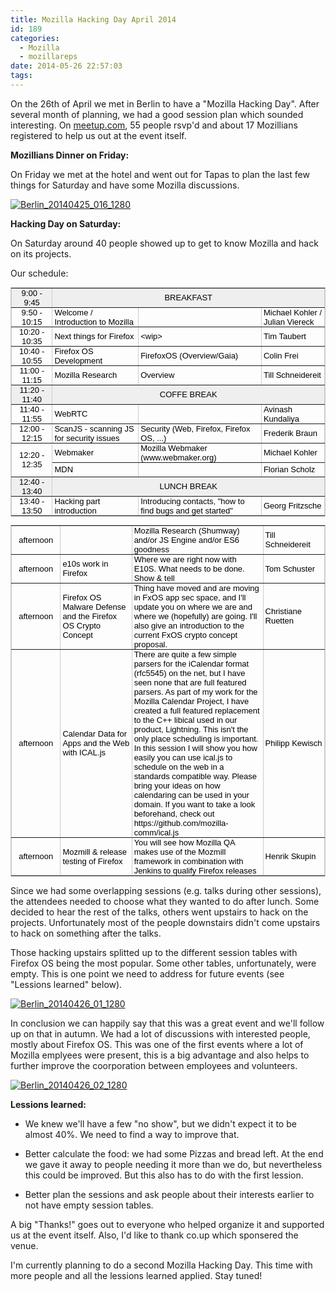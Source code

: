 ```yaml
---
title: Mozilla Hacking Day April 2014
id: 189
categories:
  - Mozilla
  - mozillareps
date: 2014-05-26 22:57:03
tags:
---
```


<div class="moz-text-html" lang="x-unicode">

On the 26th of April we met in Berlin to have a "Mozilla Hacking Day". After several month of planning, we had a good session plan which sounded interesting. On [meetup.com](http://meetup.com), 55 people rsvp'd and about 17 Mozillians registered to help us out at the event itself.

**Mozillians Dinner on Friday:**

On Friday we met at the hotel and went out for Tapas to plan the last few things for Saturday and have some Mozilla discussions.

[![Berlin_20140425_016_1280](http://www.michaelkohler.info/wp-content/uploads/2014/05/Berlin_20140425_016_1280.jpg)](http://www.michaelkohler.info/wp-content/uploads/2014/05/Berlin_20140425_016_1280.jpg)

**Hacking Day on Saturday:**

On Saturday around 40 people showed up to get to know Mozilla and hack on its projects.

Our schedule:

<table dir="ltr" style="table-layout: fixed; font-size: 13px; font-family: arial,sans,sans-serif; border-collapse: collapse; border: 1px solid #ccc;" border="1" cellspacing="0" cellpadding="0"><colgroup><col width="120" /><col width="252" /><col width="341" /><col width="147" /></colgroup>
<tbody>
<tr style="height: 23px;">
<td style="padding: 0px 3px 0px 3px; vertical-align: middle; background-color: #efefef; color: #000000; text-align: center; direction: ltr;">9:00 - 9:45</td>
<td style="padding: 0px 3px 0px 3px; vertical-align: middle; background-color: #efefef; color: #000000; text-align: center; direction: ltr;" colspan="3" rowspan="1">BREAKFAST</td>
</tr>
<tr style="height: 23px;">
<td style="padding: 0px 3px 0px 3px; vertical-align: middle; color: #000000; text-align: center; direction: ltr;">9:50 - 10:15</td>
<td style="padding: 0px 3px 0px 3px; vertical-align: middle; color: #000000; text-align: left; direction: ltr;">Welcome / Introduction to Mozilla</td>
<td style="padding: 0px 3px 0px 3px; vertical-align: middle;"></td>
<td style="padding: 0px 3px 0px 3px; vertical-align: middle; color: #000000; text-align: left; direction: ltr;">Michael Kohler / Julian Viereck</td>
</tr>
<tr style="height: 23px;">
<td style="padding: 0px 3px 0px 3px; vertical-align: middle; color: #000000; text-align: center; direction: ltr;">10:20 - 10:35</td>
<td style="padding: 0px 3px 0px 3px; vertical-align: middle; color: #000000; text-align: left; direction: ltr;">Next things for Firefox</td>
<td style="padding: 0px 3px 0px 3px; vertical-align: middle; color: #000000; text-align: left; direction: ltr;">&lt;wip&gt;</td>
<td style="padding: 0px 3px 0px 3px; vertical-align: middle; color: #000000; text-align: left; direction: ltr;">Tim Taubert</td>
</tr>
<tr style="height: 23px;">
<td style="padding: 0px 3px 0px 3px; vertical-align: middle; color: #000000; text-align: center; direction: ltr;">10:40 - 10:55</td>
<td style="padding: 0px 3px 0px 3px; vertical-align: middle; color: #000000; text-align: left; direction: ltr;">Firefox OS Development</td>
<td style="padding: 0px 3px 0px 3px; vertical-align: middle; color: #000000; text-align: left; direction: ltr;">FirefoxOS (Overview/Gaia)</td>
<td style="padding: 0px 3px 0px 3px; vertical-align: middle; color: #000000; text-align: left; direction: ltr;">Colin Frei</td>
</tr>
<tr style="height: 23px;">
<td style="padding: 0px 3px 0px 3px; vertical-align: middle; color: #000000; text-align: center; direction: ltr;">11:00 - 11:15</td>
<td style="padding: 0px 3px 0px 3px; vertical-align: middle; color: #000000; text-align: left; direction: ltr;">Mozilla Research</td>
<td style="padding: 0px 3px 0px 3px; vertical-align: middle; color: #000000; text-align: left; direction: ltr;">Overview</td>
<td style="padding: 0px 3px 0px 3px; vertical-align: middle; color: #000000; text-align: left; direction: ltr;">Till Schneidereit</td>
</tr>
<tr style="height: 23px;">
<td style="padding: 0px 3px 0px 3px; vertical-align: middle; background-color: #efefef; color: #000000; text-align: center; direction: ltr;">11:20 - 11:40</td>
<td style="padding: 0px 3px 0px 3px; vertical-align: middle; background-color: #efefef; color: #000000; text-align: center; direction: ltr;" colspan="3" rowspan="1">COFFE BREAK</td>
</tr>
<tr style="height: 23px;">
<td style="padding: 0px 3px 0px 3px; vertical-align: middle; color: #000000; text-align: center; direction: ltr;">11:40 - 11:55</td>
<td style="padding: 0px 3px 0px 3px; vertical-align: middle; color: #000000; text-align: left; direction: ltr;">WebRTC</td>
<td style="padding: 0px 3px 0px 3px; vertical-align: middle;"></td>
<td style="padding: 0px 3px 0px 3px; vertical-align: middle; color: #000000; text-align: left; direction: ltr;">Avinash Kundaliya</td>
</tr>
<tr style="height: 23px;">
<td style="padding: 0px 3px 0px 3px; vertical-align: middle; color: #000000; text-align: center; direction: ltr;">12:00 - 12:15</td>
<td style="padding: 0px 3px 0px 3px; vertical-align: middle; color: #000000; text-align: left; direction: ltr;">ScanJS - scanning JS for security issues</td>
<td style="padding: 0px 3px 0px 3px; vertical-align: middle; color: #000000; text-align: left; direction: ltr;">Security (Web, Firefox, Firefox OS, ...)</td>
<td style="padding: 0px 3px 0px 3px; vertical-align: middle; color: #000000; text-align: left; direction: ltr;">Frederik Braun</td>
</tr>
<tr style="height: 23px;">
<td style="padding: 0px 3px 0px 3px; vertical-align: middle; color: #000000; text-align: center; direction: ltr;" colspan="1" rowspan="2">
<div style="max-height: 45.5px;">12:20 - 12:35</div></td>
<td style="padding: 0px 3px 0px 3px; vertical-align: middle; color: #000000; text-align: left; direction: ltr;">Webmaker</td>
<td style="padding: 0px 3px 0px 3px; vertical-align: middle; color: #000000; text-align: left; direction: ltr;">Mozilla Webmaker (www.webmaker.org)</td>
<td style="padding: 0px 3px 0px 3px; vertical-align: middle; color: #000000; text-align: left; direction: ltr;">Michael Kohler</td>
</tr>
<tr style="height: 23px;">
<td style="padding: 0px 3px 0px 3px; vertical-align: middle; color: #000000; text-align: left; direction: ltr;">MDN</td>
<td style="padding: 0px 3px 0px 3px; vertical-align: middle;"></td>
<td style="padding: 0px 3px 0px 3px; vertical-align: middle; color: #000000; text-align: left; direction: ltr;">Florian Scholz</td>
</tr>
<tr style="height: 23px;">
<td style="padding: 0px 3px 0px 3px; vertical-align: middle; background-color: #efefef; color: #000000; text-align: center; direction: ltr;">12:40 - 13:40</td>
<td style="padding: 0px 3px 0px 3px; vertical-align: middle; background-color: #efefef; color: #000000; text-align: center; direction: ltr;" colspan="3" rowspan="1">LUNCH BREAK</td>
</tr>
<tr style="height: 23px;">
<td style="padding: 0px 3px 0px 3px; vertical-align: middle; color: #000000; text-align: center; direction: ltr;">13:40 - 13:50</td>
<td style="padding: 0px 3px 0px 3px; vertical-align: middle; color: #000000; text-align: left; direction: ltr;">Hacking part introduction</td>
<td style="padding: 0px 3px 0px 3px; vertical-align: middle; color: #000000; text-align: left; direction: ltr;">Introducing contacts, "how to find bugs and get started"</td>
<td style="padding: 0px 3px 0px 3px; vertical-align: middle; color: #000000; text-align: left; direction: ltr;">Georg Fritzsche</td>
</tr>
</tbody>
</table>
<table dir="ltr" style="table-layout: fixed; font-size: 13px; font-family: arial,sans,sans-serif; border-collapse: collapse; border: 1px solid #ccc;" border="1" cellspacing="0" cellpadding="0"><colgroup><col width="120" /><col width="252" /><col width="341" /><col width="147" /></colgroup>
<tbody>
<tr style="height: 17px;">
<td style="padding: 0px 3px 0px 3px; vertical-align: middle; color: #000000; text-align: center; direction: ltr;">afternoon</td>
<td style="padding: 0px 3px 0px 3px; vertical-align: middle;"></td>
<td style="padding: 0px 3px 0px 3px; vertical-align: bottom; color: #000000; text-align: left; direction: ltr;">Mozilla Research (Shumway) and/or JS Engine and/or ES6 goodness</td>
<td style="padding: 0px 3px 0px 3px; vertical-align: middle; color: #000000; text-align: left; direction: ltr;">Till Schneidereit</td>
</tr>
<tr style="height: 17px;">
<td style="padding: 0px 3px 0px 3px; vertical-align: middle; color: #000000; text-align: center; direction: ltr;">afternoon</td>
<td style="padding: 0px 3px 0px 3px; vertical-align: middle; color: #000000; text-align: left; direction: ltr;">e10s work in Firefox</td>
<td style="padding: 0px 3px 0px 3px; vertical-align: bottom; color: #000000; text-align: left; direction: ltr;">Where we are right now with E10S. What needs to be done. Show &amp; tell</td>
<td style="padding: 0px 3px 0px 3px; vertical-align: middle; color: #000000; text-align: left; direction: ltr;">Tom Schuster</td>
</tr>
<tr style="height: 17px;">
<td style="padding: 0px 3px 0px 3px; vertical-align: middle; color: #000000; text-align: center; direction: ltr;">afternoon</td>
<td style="padding: 0px 3px 0px 3px; vertical-align: middle; color: #000000; text-align: left; direction: ltr;">Firefox OS Malware Defense and the Firefox OS Crypto Concept</td>
<td style="padding: 0px 3px 0px 3px; vertical-align: top; color: #000000; text-align: left; direction: ltr;">Thing have moved and are moving in FxOS app sec space, and I'll update you on where we are and where we (hopefully) are going. I'll also give an introduction to the current FxOS crypto concept proposal.</td>
<td style="padding: 0px 3px 0px 3px; vertical-align: middle; color: #000000; text-align: left; direction: ltr;">Christiane Ruetten</td>
</tr>
<tr style="height: 17px;">
<td style="padding: 0px 3px 0px 3px; vertical-align: middle; color: #000000; text-align: center; direction: ltr;">afternoon</td>
<td style="padding: 0px 3px 0px 3px; vertical-align: middle; color: #000000; text-align: left; direction: ltr;">Calendar Data for Apps and the Web with ICAL.js</td>
<td style="padding: 0px 3px 0px 3px; vertical-align: bottom; color: #000000; text-align: left; direction: ltr;">There are quite a few simple parsers for the iCalendar format (rfc5545)
on the net, but I have seen none that are full featured parsers. As part of my work for the Mozilla Calendar Project, I have created a
full featured replacement to the C++ libical used in our product, Lightning. This isn't the only place scheduling is important. In this session I will show you how easily you can use ical.js to schedule on the web in a standards compatible way. Please bring your ideas on how calendaring can be used in your domain. If you want to take a look beforehand, check out https://github.com/mozilla-comm/ical.js</td>
<td style="padding: 0px 3px 0px 3px; vertical-align: middle; color: #000000; text-align: left; direction: ltr;">Philipp Kewisch</td>
</tr>
<tr style="height: 17px;">
<td style="padding: 0px 3px 0px 3px; vertical-align: middle; color: #000000; text-align: center; direction: ltr;">afternoon</td>
<td style="padding: 0px 3px 0px 3px; vertical-align: middle; color: #000000; text-align: left; direction: ltr;">Mozmill &amp; release testing of Firefox</td>
<td style="padding: 0px 3px 0px 3px; vertical-align: bottom; color: #000000; text-align: left; direction: ltr;">You will see how Mozilla QA makes use of the Mozmill framework in combination with Jenkins to qualify Firefox releases</td>
<td style="padding: 0px 3px 0px 3px; vertical-align: middle; color: #000000; text-align: left; direction: ltr;">Henrik Skupin</td>
</tr>
</tbody>
</table>

Since we had some overlapping sessions (e.g. talks during other sessions), the attendees needed to choose what they wanted to do after lunch. Some decided to hear the rest of the talks, others went upstairs to hack on the projects. Unfortunately most of the people downstairs didn't come upstairs to hack on something after the talks.

Those hacking upstairs splitted up to the different session tables with Firefox OS being the most popular. Some other tables, unfortunately, were empty. This is one point we need to address for future events (see "Lessions learned" below).

[![Berlin_20140426_01_1280](http://www.michaelkohler.info/wp-content/uploads/2014/05/Berlin_20140426_01_1280.jpg)](http://www.michaelkohler.info/wp-content/uploads/2014/05/Berlin_20140426_01_1280.jpg)

In conclusion we can happily say that this was a great event and we'll follow up on that in autumn. We had a lot of discussions with interested people, mostly about Firefox OS. This was one of the first events where a lot of Mozilla emplyees were present, this is a big advantage and also helps to further improve the coorporation between employees and volunteers.

[![Berlin_20140426_02_1280](http://www.michaelkohler.info/wp-content/uploads/2014/05/Berlin_20140426_02_1280.jpg)](http://www.michaelkohler.info/wp-content/uploads/2014/05/Berlin_20140426_02_1280.jpg)

**Lessions learned:**

*   We knew we'll have a few "no show", but we didn't expect it to be almost 40%. We need to find a way to improve that.

*   Better calculate the food: we had some Pizzas and bread left. At the end we gave it away to people needing it more than we do, but nevertheless this could be improved. But this also has to do with the first lession.

*   Better plan the sessions and ask people about their interests earlier to not have empty session tables.

A big "Thanks!" goes out to everyone who helped organize it and supported us at the event itself. Also, I'd like to thank co.up which sponsered the venue.

I'm currently planning to do a second Mozilla Hacking Day. This time with more people and all the lessions learned applied. Stay tuned!

</div>